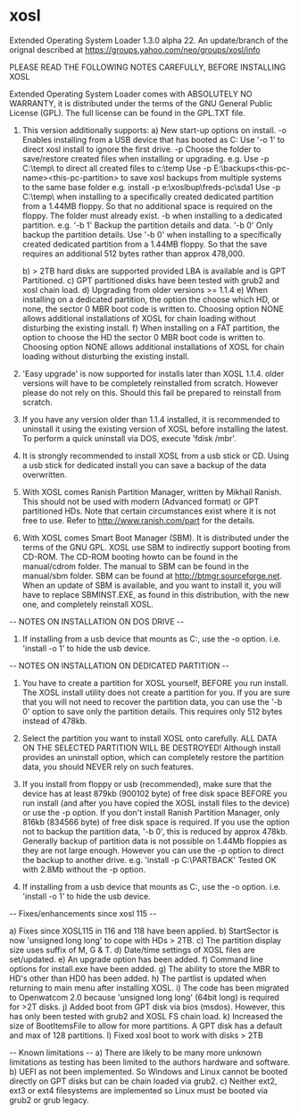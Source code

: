 # xosl
Extended Operating System Loader 1.3.0 alpha 22. 
An update/branch of the orignal described at https://groups.yahoo.com/neo/groups/xosl/info

PLEASE READ THE FOLLOWING NOTES CAREFULLY, BEFORE INSTALLING XOSL

Extended Operating System Loader comes with ABSOLUTELY NO WARRANTY, it
is distributed under the terms of the GNU General Public License (GPL).
The full license can be found in the GPL.TXT file.

1. This version additionally supports:
   a) New start-up options on install.
      -o <drive-offset>
         Enables installing from a USB device that has booted as C:
         Use '-o 1' to direct xosl install to ignore the first drive.
      -p <file-path>
         Choose the folder to save/restore created files when installing
         or upgrading. e.g.
         Use -p C:\temp\ to direct all created files to c:\temp
         Use -p E:\backups\<this-pc-name>\<this-pc-partition> to save
         xosl backups from multiple systems to the same base folder e.g.
                install -p e:\xoslbup\freds-pc\sda1
         Use -p C:\temp\ when installing to a specifically created dedicated
         partition from a 1.44MB floppy. So that no additional space is
         required on the floppy. The folder must already exist.
      -b <enable-disable-part-backup-data>  when installing to a
         dedicated partition. e.g.
         '-b 1' Backup the partition details and data.
         '-b 0' Only backup the partition details.
         Use '-b 0' when installing to a specifically created dedicated
         partition from a 1.44MB floppy. So that the save requires an
         additional 512 bytes rather than approx 478,000.

   b) > 2TB hard disks are supported provided LBA is available and is
      GPT Partitioned.
   c) GPT partitioned disks have been tested with grub2 and xosl chain load.
   d) Upgrading  from older versions >= 1.1.4
   e) When installing on a dedicated partition, the option the choose
      which HD, or none, the sector 0 MBR boot code is written to.
      Choosing option NONE allows additional installations of XOSL for
      chain loading without disturbing the existing install.
   f) When installing on a FAT partition, the option to choose
      the HD the sector 0 MBR boot code is written to.
      Choosing option NONE allows additional installations of XOSL for
      chain loading without disturbing the existing install.
  
2. 'Easy upgrade' is now supported for installs later than XOSL 1.1.4.
older versions will have to be completely reinstalled from scratch.
However please do not rely on this. Should this fail be prepared to
reinstall from scratch.

3. If you have any version older than 1.1.4 installed, it is recommended
to uninstall it using the existing version of XOSL before installing the
latest. To perform a quick uninstall via DOS, execute 'fdisk /mbr'.

4. It is strongly recommended to install XOSL from a usb stick or CD.
Using a usb stick for dedicated install you can save a backup of the
data overwritten.

5. With XOSL comes Ranish Partition Manager, written by Mikhail
Ranish.
This should not be used with modern (Advanced format) or GPT
partitioned HDs.
Note that certain circumstances exist where it is not
free to use. Refer to http://www.ranish.com/part for the details.

6. With XOSL comes Smart Boot Manager (SBM). It is distributed
under the terms of the GNU GPL. XOSL use SBM to indirectly
support booting from CD-ROM. The CD-ROM booting howto can be
found in the manual/cdrom folder. The manual to SBM can be
found in the manual/sbm folder. SBM can be found at
http://btmgr.sourceforge.net. When an update of SBM is available,
and you want to install it, you will have to replace SBMINST.EXE,
as found in this distribution, with the new one, and completely
reinstall XOSL.

-- NOTES ON INSTALLATION ON DOS DRIVE --

1. If installing from a usb device that mounts as C:, use the
   -o <drive-offset> option. i.e. 'install -o 1' to hide the usb
   device.

-- NOTES ON INSTALLATION ON DEDICATED PARTITION --

1. You have to create a partition for XOSL yourself, BEFORE you
run install. The XOSL install utility does not create a partition
for you. If you are sure that you will not need to recover the
partition data, you can use the '-b 0' option to save only the
partition details. This requires only 512 bytes instead of 478kb.


2. Select the partition you want to install XOSL onto carefully.
ALL DATA ON THE SELECTED PARTITION WILL BE DESTROYED! Although
install provides an uninstall option, which can completely restore
the partition data, you should NEVER rely on such features.

3. If you install from floppy or usb (recommended), make sure that the
device has at least 879kb (900102 byte) of free disk space BEFORE you run
install (and after you have copied the XOSL install files to the
device) or use the -p option. If you don't install Ranish Partition
Manager, only 816kb (834566 byte) of free disk space is required.
If you use the option not to backup the partition data, '-b 0', this is
reduced by approx 478kb.
Generally backup of partition data is not possible on 1.44Mb floppies as
they are not large enough. However you can use the -p option to direct 
the backup to another drive.
e.g. 'install -p C:\PARTBACK\'
Tested OK with 2.8Mb without the -p option.

4.  If installing from a usb device that mounts as C:, use the
   -o <drive-offset> option. i.e. 'install -o 1' to hide the usb
   device.

-- Fixes/enhancements since xosl 115 --

   a) Fixes since XOSL115 in 116 and 118 have been applied.
   b) StartSector is now 'unsigned long long' to cope with HDs > 2TB.
   c) The partition display size uses suffix of M, G & T.
   d) Date/time settings of XOSL files are set/updated.
   e) An upgrade option has been added.
   f) Command line options for install.exe have been added.
   g) The ability to store the MBR to HD's other than HD0 has been added.
   h) The partlist is updated when returning to main menu after installing
      XOSL.
   i) The code has been migrated to Openwatcom 2.0 because 
      'unsigned long long' (64bit long) is required for >2T disks.
   j) Added boot from GPT disk via bios (msdos). However, this has only been
      tested with grub2 and XOSL FS chain load.
   k) Increased the  size of BootItemsFile to allow for more partitions.
      A GPT disk has a default and max of 128 partitions.
   l) Fixed xosl boot to work with disks > 2TB
 
-- Known limitations --
   a) There are likely to be many more unknown limitations as testing has
      been limited to the authors hardware and software.
   b) UEFI as not been implemented.
      So Windows and Linux cannot be booted directly on GPT disks but can be
      chain loaded via grub2.
   c) Neither ext2, ext3 or ext4 filesystems are implemented so Linux must
      be booted via grub2 or grub legacy.
